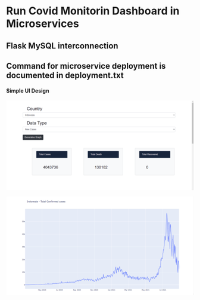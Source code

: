# Run Covid Monitorin Dashboard in Microservices

## Flask MySQL interconnection

## Command for microservice deployment is documented in deployment.txt

#### Simple UI Design

![](screenshot/1.png)

![](screenshot/2.png)
